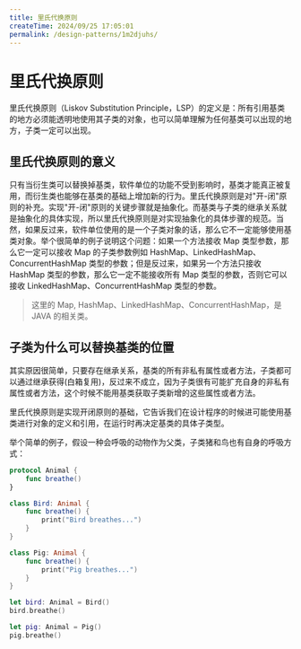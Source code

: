 ```yaml
---
title: 里氏代换原则
createTime: 2024/09/25 17:05:01
permalink: /design-patterns/1m2djuhs/
---
```

# 里氏代换原则

里氏代换原则（Liskov Substitution Principle，LSP）的定义是：所有引用基类的地方必须能透明地使用其子类的对象，也可以简单理解为任何基类可以出现的地方，子类一定可以出现。

## 里氏代换原则的意义

只有当衍生类可以替换掉基类，软件单位的功能不受到影响时，基类才能真正被复用，而衍生类也能够在基类的基础上增加新的行为。里氏代换原则是对"开-闭"原则的补充。实现"开-闭"原则的关键步骤就是抽象化。而基类与子类的继承关系就是抽象化的具体实现，所以里氏代换原则是对实现抽象化的具体步骤的规范。当然，如果反过来，软件单位使用的是一个子类对象的话，那么它不一定能够使用基类对象。举个很简单的例子说明这个问题：如果一个方法接收 Map 类型参数，那么它一定可以接收 Map 的子类参数例如 HashMap、LinkedHashMap、ConcurrentHashMap 类型的参数；但是反过来，如果另一个方法只接收 HashMap 类型的参数，那么它一定不能接收所有 Map 类型的参数，否则它可以接收 LinkedHashMap、ConcurrentHashMap 类型的参数。

> 这里的 Map, HashMap、LinkedHashMap、ConcurrentHashMap，是 JAVA 的相关类。

## 子类为什么可以替换基类的位置

其实原因很简单，只要存在继承关系，基类的所有非私有属性或者方法，子类都可以通过继承获得(白箱复用)，反过来不成立，因为子类很有可能扩充自身的非私有属性或者方法，这个时候不能用基类获取子类新增的这些属性或者方法。

里氏代换原则是实现开闭原则的基础，它告诉我们在设计程序的时候进可能使用基类进行对象的定义和引用，在运行时再决定基类的具体子类型。

举个简单的例子，假设一种会呼吸的动物作为父类，子类猪和鸟也有自身的呼吸方式：

```swift
protocol Animal {
    func breathe()
}

class Bird: Animal {
    func breathe() {
        print("Bird breathes...")
    }
}

class Pig: Animal {
    func breathe() {
        print("Pig breathes...")
    }
}

let bird: Animal = Bird()
bird.breathe()

let pig: Animal = Pig()
pig.breathe()
```
